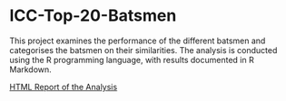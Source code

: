 # ICC-Top-20-Batsmen
This project examines the performance of the different batsmen and categorises the batsmen on their similarities. 
The analysis is conducted using the R programming language, with results documented in R Markdown.

[HTML Report of the Analysis](https://rpubs.com/Pallabi27/player-performace)
